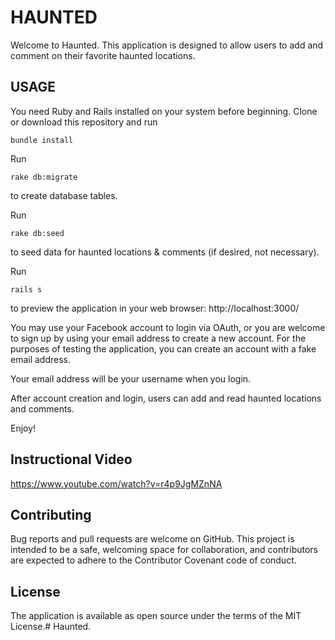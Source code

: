 # HAUNTED

Welcome to Haunted. This application is designed to allow users to add and comment on their favorite haunted locations. 

## USAGE

You need Ruby and Rails installed on your system before beginning.
Clone or download this repository and run 

```
bundle install
```

Run 
```
rake db:migrate
```
to create database tables.

Run

```
rake db:seed
```
to seed data for haunted locations & comments (if desired, not necessary).

Run 
```
rails s 
```
to preview the application in your web browser: http://localhost:3000/

You may use your Facebook account to login via OAuth, or you are welcome to sign up by using your email address to create a new account.  For the purposes of testing the application, you can create an account with a fake email address.  

Your email address will be your username when you login.

After account creation and login, users can add and read haunted locations and comments.

Enjoy!

## Instructional Video

https://www.youtube.com/watch?v=r4p9JgMZnNA

## Contributing

Bug reports and pull requests are welcome on GitHub. This project is intended to be a safe, welcoming space for collaboration, and contributors are expected to adhere to the Contributor Covenant code of conduct.

## License

The application is available as open source under the terms of the MIT License.# Haunted.


